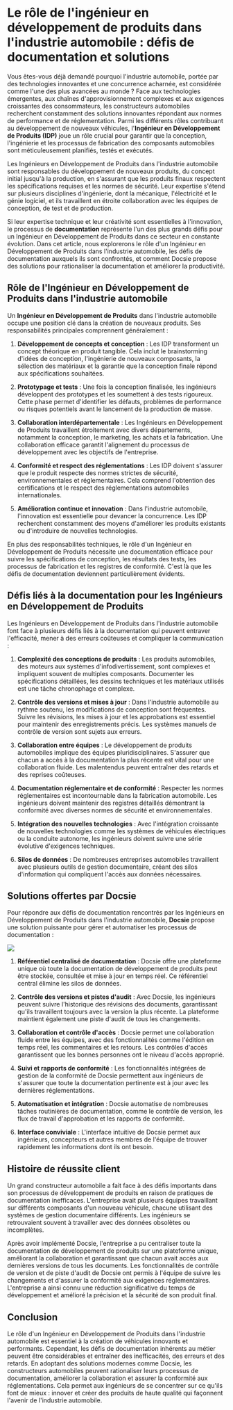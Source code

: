 # Le rôle de l'ingénieur en développement de produits dans l'industrie automobile : défis de documentation et solutions

Vous êtes-vous déjà demandé pourquoi l'industrie automobile, portée par des technologies innovantes et une concurrence acharnée, est considérée comme l'une des plus avancées au monde ? Face aux technologies émergentes, aux chaînes d'approvisionnement complexes et aux exigences croissantes des consommateurs, les constructeurs automobiles recherchent constamment des solutions innovantes répondant aux normes de performance et de réglementation. Parmi les différents rôles contribuant au développement de nouveaux véhicules, l'**Ingénieur en Développement de Produits (IDP)** joue un rôle crucial pour garantir que la conception, l'ingénierie et les processus de fabrication des composants automobiles sont méticuleusement planifiés, testés et exécutés.

Les Ingénieurs en Développement de Produits dans l'industrie automobile sont responsables du développement de nouveaux produits, du concept initial jusqu'à la production, en s'assurant que les produits finaux respectent les spécifications requises et les normes de sécurité. Leur expertise s'étend sur plusieurs disciplines d'ingénierie, dont la mécanique, l'électricité et le génie logiciel, et ils travaillent en étroite collaboration avec les équipes de conception, de test et de production.

Si leur expertise technique et leur créativité sont essentielles à l'innovation, le processus de **documentation** représente l'un des plus grands défis pour un Ingénieur en Développement de Produits dans ce secteur en constante évolution. Dans cet article, nous explorerons le rôle d'un Ingénieur en Développement de Produits dans l'industrie automobile, les défis de documentation auxquels ils sont confrontés, et comment Docsie propose des solutions pour rationaliser la documentation et améliorer la productivité.

## Rôle de l'Ingénieur en Développement de Produits dans l'industrie automobile

Un **Ingénieur en Développement de Produits** dans l'industrie automobile occupe une position clé dans la création de nouveaux produits. Ses responsabilités principales comprennent généralement :

1. **Développement de concepts et conception** : Les IDP transforment un concept théorique en produit tangible. Cela inclut le brainstorming d'idées de conception, l'ingénierie de nouveaux composants, la sélection des matériaux et la garantie que la conception finale répond aux spécifications souhaitées.

2. **Prototypage et tests** : Une fois la conception finalisée, les ingénieurs développent des prototypes et les soumettent à des tests rigoureux. Cette phase permet d'identifier les défauts, problèmes de performance ou risques potentiels avant le lancement de la production de masse.

3. **Collaboration interdépartementale** : Les Ingénieurs en Développement de Produits travaillent étroitement avec divers départements, notamment la conception, le marketing, les achats et la fabrication. Une collaboration efficace garantit l'alignement du processus de développement avec les objectifs de l'entreprise.

4. **Conformité et respect des réglementations** : Les IDP doivent s'assurer que le produit respecte des normes strictes de sécurité, environnementales et réglementaires. Cela comprend l'obtention des certifications et le respect des réglementations automobiles internationales.

5. **Amélioration continue et innovation** : Dans l'industrie automobile, l'innovation est essentielle pour devancer la concurrence. Les IDP recherchent constamment des moyens d'améliorer les produits existants ou d'introduire de nouvelles technologies.

En plus des responsabilités techniques, le rôle d'un Ingénieur en Développement de Produits nécessite une documentation efficace pour suivre les spécifications de conception, les résultats des tests, les processus de fabrication et les registres de conformité. C'est là que les défis de documentation deviennent particulièrement évidents.

## Défis liés à la documentation pour les Ingénieurs en Développement de Produits

Les Ingénieurs en Développement de Produits dans l'industrie automobile font face à plusieurs défis liés à la documentation qui peuvent entraver l'efficacité, mener à des erreurs coûteuses et compliquer la communication :

1. **Complexité des conceptions de produits** : Les produits automobiles, des moteurs aux systèmes d'infodivertissement, sont complexes et impliquent souvent de multiples composants. Documenter les spécifications détaillées, les dessins techniques et les matériaux utilisés est une tâche chronophage et complexe.

2. **Contrôle des versions et mises à jour** : Dans l'industrie automobile au rythme soutenu, les modifications de conception sont fréquentes. Suivre les révisions, les mises à jour et les approbations est essentiel pour maintenir des enregistrements précis. Les systèmes manuels de contrôle de version sont sujets aux erreurs.

3. **Collaboration entre équipes** : Le développement de produits automobiles implique des équipes pluridisciplinaires. S'assurer que chacun a accès à la documentation la plus récente est vital pour une collaboration fluide. Les malentendus peuvent entraîner des retards et des reprises coûteuses.

4. **Documentation réglementaire et de conformité** : Respecter les normes réglementaires est incontournable dans la fabrication automobile. Les ingénieurs doivent maintenir des registres détaillés démontrant la conformité avec diverses normes de sécurité et environnementales.

5. **Intégration des nouvelles technologies** : Avec l'intégration croissante de nouvelles technologies comme les systèmes de véhicules électriques ou la conduite autonome, les ingénieurs doivent suivre une série évolutive d'exigences techniques.

6. **Silos de données** : De nombreuses entreprises automobiles travaillent avec plusieurs outils de gestion documentaire, créant des silos d'information qui compliquent l'accès aux données nécessaires.

## Solutions offertes par Docsie

Pour répondre aux défis de documentation rencontrés par les Ingénieurs en Développement de Produits dans l'industrie automobile, **Docsie** propose une solution puissante pour gérer et automatiser les processus de documentation :

![](https://cdn.docsie.io/workspace_PxAvC1Uenuc7ad6H3/doc_wn84Jkoc6hIMTO2eE/file_o4dMLXB1O9CRglFwA/image_1d51ede9-0bb1-71be-6096-eee09c193c1a.jpg)

1. **Référentiel centralisé de documentation** : Docsie offre une plateforme unique où toute la documentation de développement de produits peut être stockée, consultée et mise à jour en temps réel. Ce référentiel central élimine les silos de données.

2. **Contrôle des versions et pistes d'audit** : Avec Docsie, les ingénieurs peuvent suivre l'historique des révisions des documents, garantissant qu'ils travaillent toujours avec la version la plus récente. La plateforme maintient également une piste d'audit de tous les changements.

3. **Collaboration et contrôle d'accès** : Docsie permet une collaboration fluide entre les équipes, avec des fonctionnalités comme l'édition en temps réel, les commentaires et les retours. Les contrôles d'accès garantissent que les bonnes personnes ont le niveau d'accès approprié.

4. **Suivi et rapports de conformité** : Les fonctionnalités intégrées de gestion de la conformité de Docsie permettent aux ingénieurs de s'assurer que toute la documentation pertinente est à jour avec les dernières réglementations.

5. **Automatisation et intégration** : Docsie automatise de nombreuses tâches routinières de documentation, comme le contrôle de version, les flux de travail d'approbation et les rapports de conformité.

6. **Interface conviviale** : L'interface intuitive de Docsie permet aux ingénieurs, concepteurs et autres membres de l'équipe de trouver rapidement les informations dont ils ont besoin.

## Histoire de réussite client

Un grand constructeur automobile a fait face à des défis importants dans son processus de développement de produits en raison de pratiques de documentation inefficaces. L'entreprise avait plusieurs équipes travaillant sur différents composants d'un nouveau véhicule, chacune utilisant des systèmes de gestion documentaire différents. Les ingénieurs se retrouvaient souvent à travailler avec des données obsolètes ou incomplètes.

Après avoir implémenté Docsie, l'entreprise a pu centraliser toute la documentation de développement de produits sur une plateforme unique, améliorant la collaboration et garantissant que chacun avait accès aux dernières versions de tous les documents. Les fonctionnalités de contrôle de version et de piste d'audit de Docsie ont permis à l'équipe de suivre les changements et d'assurer la conformité aux exigences réglementaires. L'entreprise a ainsi connu une réduction significative du temps de développement et amélioré la précision et la sécurité de son produit final.

## Conclusion

Le rôle d'un Ingénieur en Développement de Produits dans l'industrie automobile est essentiel à la création de véhicules innovants et performants. Cependant, les défis de documentation inhérents au métier peuvent être considérables et entraîner des inefficacités, des erreurs et des retards. En adoptant des solutions modernes comme Docsie, les constructeurs automobiles peuvent rationaliser leurs processus de documentation, améliorer la collaboration et assurer la conformité aux réglementations. Cela permet aux ingénieurs de se concentrer sur ce qu'ils font de mieux : innover et créer des produits de haute qualité qui façonnent l'avenir de l'industrie automobile.
